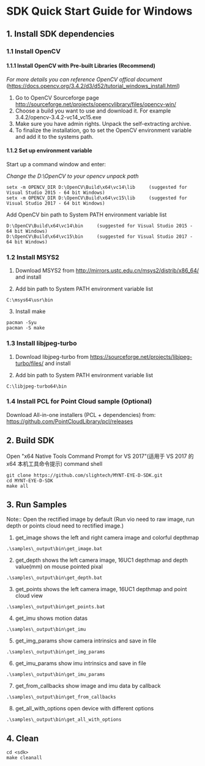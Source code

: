 # SDK Quick Start Guide for Windows

## 1. Install SDK dependencies

### 1.1 Install OpenCV

#### 1.1.1 Install OpenCV with Pre-built Libraries (Recommend)

*For more details you can reference OpenCV offical document* (https://docs.opencv.org/3.4.2/d3/d52/tutorial_windows_install.html)

1) Go to OpenCV Sourceforge page http://sourceforge.net/projects/opencvlibrary/files/opencv-win/
2) Choose a build you want to use and download it. For example 3.4.2/opencv-3.4.2-vc14_vc15.exe
3) Make sure you have admin rights. Unpack the self-extracting archive.
4) To finalize the installation, go to set the OpenCV environment variable and add it to the systems path.

#### 1.1.2 Set up environment variable

Start up a command window and enter:

*Change the D:\OpenCV to your opencv unpack path*

```
setx -m OPENCV_DIR D:\OpenCV\Build\x64\vc14\lib     (suggested for Visual Studio 2015 - 64 bit Windows)
setx -m OPENCV_DIR D:\OpenCV\Build\x64\vc15\lib     (suggested for Visual Studio 2017 - 64 bit Windows)
```
Add OpenCV bin path to System PATH environment variable list

```
D:\OpenCV\Build\x64\vc14\bin     (suggested for Visual Studio 2015 - 64 bit Windows)
D:\OpenCV\Build\x64\vc15\bin     (suggested for Visual Studio 2017 - 64 bit Windows)
```
### 1.2 Install MSYS2

1) Download MSYS2 from http://mirrors.ustc.edu.cn/msys2/distrib/x86_64/ and install

2) Add bin path to System PATH environment variable list
```
C:\msys64\usr\bin
```

3) Install make
```
pacman -Syu
pacman -S make
```

### 1.3 Install libjpeg-turbo

1) Download libjpeg-turbo from https://sourceforge.net/projects/libjpeg-turbo/files/ and install

2) Add bin path to System PATH environment variable list
```
C:\libjpeg-turbo64\bin
```

### 1.4 Install PCL for Point Cloud sample (Optional)

Download All-in-one installers (PCL + dependencies) from:
https://github.com/PointCloudLibrary/pcl/releases

## 2. Build SDK

Open "x64 Native Tools Command Prompt for VS 2017"(适用于 VS 2017 的 x64 本机工具命令提示) command shell

```
git clone https://github.com/slightech/MYNT-EYE-D-SDK.git
cd MYNT-EYE-D-SDK
make all
```

## 3. Run Samples
Note:: Open the rectified image by default (Run vio need to raw image, run depth or points cloud need to rectified image.)

1) get_image shows the left and right camera image and colorful depthmap

```
.\samples\_output\bin\get_image.bat
```

2) get_depth shows the left camera image, 16UC1 depthmap and depth value(mm) on mouse pointed pixal
```
.\samples\_output\bin\get_depth.bat
```

3) get_points shows the left camera image, 16UC1 depthmap and point cloud view
```
.\samples\_output\bin\get_points.bat
```

4) get_imu shows motion datas
```
.\samples\_output\bin\get_imu
```

5) get_img_params show camera intrinsics and save in file
```
.\samples\_output\bin\get_img_params
```

6) get_imu_params show imu intrinsics and save in file
```
.\samples\_output\bin\get_imu_params
```

7) get_from_callbacks show image and imu data by callback
```
.\samples\_output\bin\get_from_callbacks
```

8) get_all_with_options open device with different options
```
.\samples\_output\bin\get_all_with_options
```

## 4. Clean

```
cd <sdk>
make cleanall
```
